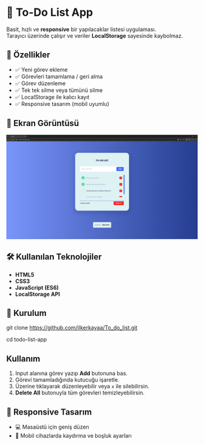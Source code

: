 # 📝 To-Do List App

Basit, hızlı ve **responsive** bir yapılacaklar listesi uygulaması.  
Tarayıcı üzerinde çalışır ve veriler **LocalStorage** sayesinde kaybolmaz.

## 🚀 Özellikler

- ✅ Yeni görev ekleme
- ✅ Görevleri tamamlama / geri alma
- ✅ Görev düzenleme
- ✅ Tek tek silme veya tümünü silme
- ✅ LocalStorage ile kalıcı kayıt
- ✅ Responsive tasarım (mobil uyumlu)

## 📸 Ekran Görüntüsü

![Todo App Görüntüsü](To-do-List.png)

## 🛠️ Kullanılan Teknolojiler

- **HTML5**
- **CSS3**
- **JavaScript (ES6)**
- **LocalStorage API**

## 📂 Kurulum

git clone https://github.com/ilkerkayaa/To_do_list.git

cd todo-list-app

## Kullanım

1. Input alanına görev yazıp **Add** butonuna bas.
2. Görevi tamamladığında kutucuğu işaretle.
3. Üzerine tıklayarak düzenleyebilir veya `x` ile silebilirsin.
4. **Delete All** butonuyla tüm görevleri temizleyebilirsin.

## 📱 Responsive Tasarım

- 💻 Masaüstü için geniş düzen
- 📱 Mobil cihazlarda kaydırma ve boşluk ayarları


